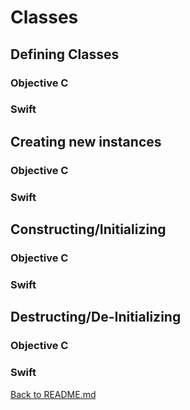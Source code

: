 # Classes

## Defining Classes

### Objective C 

### Swift

## Creating new instances

### Objective C 

### Swift

## Constructing/Initializing

### Objective C 

### Swift

## Destructing/De-Initializing

### Objective C 

### Swift
[Back to README.md](/README.md)

